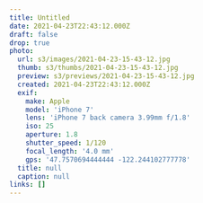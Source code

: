 ```yaml
---
title: Untitled
date: 2021-04-23T22:43:12.000Z
draft: false
drop: true
photo:
  url: s3/images/2021-04-23-15-43-12.jpg
  thumb: s3/thumbs/2021-04-23-15-43-12.jpg
  preview: s3/previews/2021-04-23-15-43-12.jpg
  created: 2021-04-23T22:43:12.000Z
  exif:
    make: Apple
    model: 'iPhone 7'
    lens: 'iPhone 7 back camera 3.99mm f/1.8'
    iso: 25
    aperture: 1.8
    shutter_speed: 1/120
    focal_length: '4.0 mm'
    gps: '47.7570694444444 -122.244102777778'
  title: null
  caption: null
links: []
---
```

